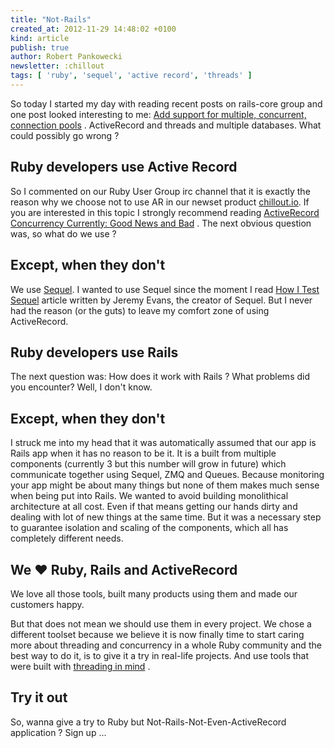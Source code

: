 ```yaml
---
title: "Not-Rails"
created_at: 2012-11-29 14:48:02 +0100
kind: article
publish: true
author: Robert Pankowecki
newsletter: :chillout
tags: [ 'ruby', 'sequel', 'active record', 'threads' ]
---
```


So today I started my day with reading recent posts on rails-core group and one post
looked interesting to me: [Add support for multiple, concurrent, connection pools](https://groups.google.com/d/topic/rubyonrails-core/EF1ycXz-3BA/discussion) .
ActiveRecord and threads and multiple databases. What could possibly go wrong ?

<!-- more -->

## Ruby developers use Active Record

So I commented on our Ruby User Group irc channel that it is exactly the reason why we choose not to
use AR in our newset product [chillout.io](http://chillout.io). If you are interested in this topic
I strongly recommend reading [ActiveRecord Concurrency Currently: Good News and Bad](http://bibwild.wordpress.com/2012/03/15/activerecord-concurrency-currently-good-news-and-bad/) .
The next obvious question was, so what do we use ?

## Except, when they don't

We use [Sequel](http://sequel.rubyforge.org/). I wanted to use Sequel since the moment
I read [How I Test Sequel](http://sequel.heroku.com/2010/05/19/how-i-test-sequel/) article
written by Jeremy Evans, the creator of Sequel. But I never had the reason (or the guts)
to leave my comfort zone of using ActiveRecord.

## Ruby developers use Rails

The next question was: How does it work with Rails ? What problems did you encounter? Well, I don't know.

## Except, when they don't

I struck me into my head that it was automatically assumed that our app is Rails app when
it has no reason to be it. It is a built from multiple components (currently 3 but this number
will grow in future) which communicate together using Sequel, ZMQ and Queues. Because
monitoring your app might be about many things but none of them makes much sense when
being put into Rails. We wanted to avoid building monolithical architecture at all cost.
Even if that means getting our hands dirty and dealing with lot of new things at the same time.
But it was a necessary step to guarantee isolation and scaling of the components, which all has
completely different needs.

## We ❤ Ruby, Rails and ActiveRecord

We love all those tools, built many products using them and made our customers happy.

But that does not mean we should use them in every project. We chose a different toolset
because we believe it is now finally time to start caring more about threading and concurrency in a whole
Ruby community and the best way to do it, is to give it a try in real-life projects. And
use tools that were built with [threading in mind](http://sequel.rubyforge.org/rdoc/files/doc/thread_safety_rdoc.html) .

## Try it out

So, wanna give a try to Ruby but Not-Rails-Not-Even-ActiveRecord application ? Sign up ...
